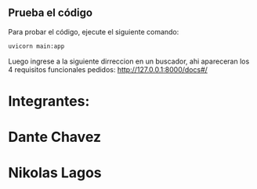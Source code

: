 ## Prueba el código

Para probar el código, ejecute el siguiente comando:

```bash
uvicorn main:app

```
Luego ingrese a la siguiente dirreccion en un buscador, ahi apareceran los 4 requisitos funcionales pedidos:
http://127.0.0.1:8000/docs#/

# Integrantes:
# Dante Chavez
# Nikolas Lagos 

